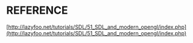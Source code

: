 # REFERENCE

[http://lazyfoo.net/tutorials/SDL/51_SDL_and_modern_opengl/index.php](http://lazyfoo.net/tutorials/SDL/51_SDL_and_modern_opengl/index.php)
